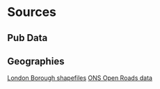 # Sources

## Pub Data


## Geographies

[London Borough shapefiles](https://data.london.gov.uk/download/statistical-gis-boundary-files-london/9ba8c833-6370-4b11-abdc-314aa020d5e0/statistical-gis-boundaries-london.zip)
[ONS Open Roads data](https://api.os.uk/downloads/v1/products/OpenRoads/downloads?area=GB&format=ESRI%C2%AE+Shapefile&redirect)